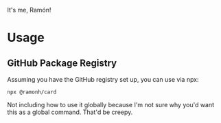 It's me, Ramón!

# Usage

## GitHub Package Registry
Assuming you have the GitHub registry set up, you can use via npx:
```
npx @ramonh/card
```

Not including how to use it globally because I'm not sure why you'd want this as a global command. That'd be creepy.
